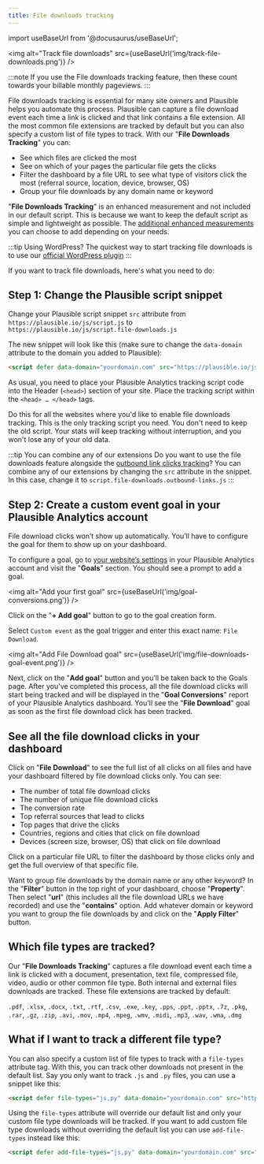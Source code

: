 ```yaml
---
title: File downloads tracking
---
```


import useBaseUrl from '@docusaurus/useBaseUrl';

<img alt="Track file downloads" src={useBaseUrl('img/track-file-downloads.png')} />

:::note
If you use the File downloads tracking feature, then these count towards your billable monthly pageviews.
:::

File downloads tracking is essential for many site owners and Plausible helps you automate this process. Plausible can capture a file download event each time a link is clicked and that link contains a file extension. All the most common file extensions are tracked by default but you can also specify a custom list of file types to track. With our "**File Downloads Tracking**" you can:

* See which files are clicked the most
* See on which of your pages the particular file gets the clicks
* Filter the dashboard by a file URL to see what type of visitors click the most (referral source, location, device, browser, OS)
* Group your file downloads by any domain name or keyword

"**File Downloads Tracking**" is an enhanced measurement and not included in our default script. This is because we want to keep the default script as simple and lightweight as possible. The [additional enhanced measurements](script-extensions.md) you can choose to add depending on your needs.

:::tip Using WordPress?
The quickest way to start tracking file downloads is to use our [official WordPress plugin](https://plausible.io/wordpress-analytics-plugin) 
:::

If you want to track file downloads, here's what you need to do:

## Step 1: Change the Plausible script snippet

Change your Plausible script snippet `src` attribute from `https://plausible.io/js/script.js` to `https://plausible.io/js/script.file-downloads.js`

The new snippet will look like this (make sure to change the `data-domain` attribute to the domain you added to Plausible):

```html
<script defer data-domain="yourdomain.com" src="https://plausible.io/js/script.file-downloads.js"></script>
```

As usual, you need to place your Plausible Analytics tracking script code into the Header (`<head>`) section of your site. Place the tracking script within the `<head> … </head>` tags.

Do this for all the websites where you'd like to enable file downloads tracking. This is the only tracking script you need. You don't need to keep the old script. Your stats will keep tracking without interruption, and you won't lose any of your old data.

:::tip You can combine any of our extensions
Do you want to use the file downloads feature alongside the [outbound link clicks tracking](outbound-link-click-tracking.md)? You can combine any of our extensions by changing the `src` attribute in the snippet. In this case, change it to `script.file-downloads.outbound-links.js`
:::

## Step 2: Create a custom event goal in your Plausible Analytics account

File download clicks won’t show up automatically. You’ll have to configure the goal for them to show up on your dashboard.

To configure a goal, go to [your website’s settings](website-settings.md) in your Plausible Analytics account and visit the "**Goals**" section. You should see a prompt to add a goal.

<img alt="Add your first goal" src={useBaseUrl('img/goal-conversions.png')} />

Click on the "**+ Add goal**" button to go to the goal creation form.

Select `Custom event` as the goal trigger and enter this exact name: `File Download`.

<img alt="Add File Download goal" src={useBaseUrl('img/file-downloads-goal-event.png')} />

Next, click on the "**Add goal**" button and you’ll be taken back to the Goals page. After you've completed this process, all the file download clicks will start being tracked and will be displayed in the "**Goal Conversions**" report of your Plausible Analytics dashboard. You'll see the "**File Download**" goal as soon as the first file download click has been tracked.

## See all the file download clicks in your dashboard

Click on "**File Download**" to see the full list of all clicks on all files and have your dashboard filtered by file download clicks only. You can see:

* The number of total file download clicks
* The number of unique file download clicks
* The conversion rate
* Top referral sources that lead to clicks
* Top pages that drive the clicks
* Countries, regions and cities that click on file download 
* Devices (screen size, browser, OS) that click on file download 

Click on a particular file URL to filter the dashboard by those clicks only and get the full overview of that specific file.

Want to group file downloads by the domain name or any other keyword? In the "**Filter**" button in the top right of your dashboard, choose "**Property**". Then select "**url**" (this includes all the file download URLs we have recorded) and use the "**contains**" option. Add whatever domain or keyword you want to group the file downloads by and click on the "**Apply Filter**" button.

## Which file types are tracked?

Our "**File Downloads Tracking**" captures a file download event each time a link is clicked with a document, presentation, text file, compressed file, video, audio or other common file type. Both internal and external files downloads are tracked. These file extensions are tracked by default: 

`.pdf`, `.xlsx`, `.docx`, `.txt`, `.rtf`, `.csv`, `.exe`, `.key`, `.pps`, `.ppt`, `.pptx`, `.7z`, `.pkg`, `.rar`, `.gz`, `.zip`, `.avi`, `.mov`, `.mp4`, `.mpeg`, `.wmv`, `.midi`, `.mp3`, `.wav`, `.wma`, `.dmg`

## What if I want to track a different file type?

You can also specify a custom list of file types to track with a `file-types` attribute tag. With this, you can track other downloads not present in the default list. Say you only want to track `.js` and `.py` files, you can use a snippet like this:

```html
<script defer file-types="js,py" data-domain="yourdomain.com" src="https://plausible.io/js/script.file-downloads.js"></script>
```

Using the `file-types` attribute will override our default list and only your custom file type downloads will be tracked. If you want to add custom file type downloads without overriding the default list you can use `add-file-types` instead like this:

```html
<script defer add-file-types="js,py" data-domain="yourdomain.com" src="https://plausible.io/js/script.file-downloads.js"></script>
```
